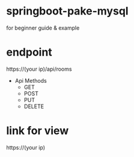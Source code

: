 # springboot-pake-mysql
for beginner guide &amp; example

# endpoint
https://(your ip)/api/rooms
- Api Methods 
  - GET
  - POST
  - PUT
  - DELETE

# link for view
https://(your ip)
